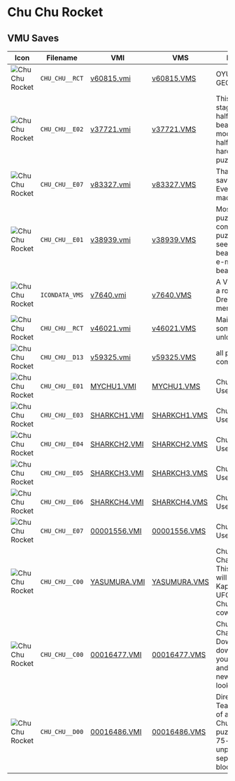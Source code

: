 # Chu Chu Rocket

## VMU Saves

| Icon | Filename | VMI | VMS | Description |
|------|----------|-----|-----|-------------|
| ![Chu Chu Rocket](../icons/CHU_CHU__RCT.GIF) | `CHU_CHU__RCT` | [v60815.vmi](v60815.vmi) | [v60815.VMS](v60815.VMS) | OYUN FULL GECILDI(EUROPE)
| ![Chu Chu Rocket](../icons/CHU_CHU__E02.GIF) | `CHU_CHU__E02` | [v37721.vmi](v37721.vmi) | [v37721.VMS](v37721.VMS) | This save has stage challenge half done and beat first puzzle mode now halfway through hard try my puzzle! 
| ![Chu Chu Rocket](../icons/CHU_CHU__E07.GIF) | `CHU_CHU__E07` | [v83327.vmi](v83327.vmi) | [v83327.VMS](v83327.VMS) | That is the best save of this game. Everything is made. 
| ![Chu Chu Rocket](../icons/CHU_CHU__E01.GIF) | `CHU_CHU__E01` | [v38939.vmi](v38939.vmi) | [v38939.VMS](v38939.VMS) | Most of the puzzles completed and 2 puzzles i made, see if you can beat them! enjoy! e-mail me if you beated them 
| ![Chu Chu Rocket](../icons/ICONDATA_VMS.GIF) | `ICONDATA_VMS` | [v7640.vmi](v7640.vmi) | [v7640.VMS](v7640.VMS) | A VMU picture of a rocket at Dreamcast menue. 
| ![Chu Chu Rocket](../icons/CHU_CHU__RCT.GIF) | `CHU_CHU__RCT` | [v46021.vmi](v46021.vmi) | [v46021.VMS](v46021.VMS) | Main Save file, some things unlocked. 
| ![Chu Chu Rocket](../icons/CHU_CHU__D13.GIF) | `CHU_CHU__D13` | [v59325.vmi](v59325.vmi) | [v59325.VMS](v59325.VMS) | all puzzles completed 
| ![Chu Chu Rocket](../icons/CHU_CHU__E01.GIF) | `CHU_CHU__E01` | [MYCHU1.VMI](MYCHU1.VMI) | [MYCHU1.VMS](MYCHU1.VMS) | ChuChu Rocket! User Puzzle #1
| ![Chu Chu Rocket](../icons/CHU_CHU__E03.GIF) | `CHU_CHU__E03` | [SHARKCH1.VMI](SHARKCH1.VMI) | [SHARKCH1.VMS](SHARKCH1.VMS) | ChuChu Rocket! User Puzzle #3
| ![Chu Chu Rocket](../icons/CHU_CHU__E04.GIF) | `CHU_CHU__E04` | [SHARKCH2.VMI](SHARKCH2.VMI) | [SHARKCH2.VMS](SHARKCH2.VMS) | ChuChu Rocket! User Puzzle #4
| ![Chu Chu Rocket](../icons/CHU_CHU__E05.GIF) | `CHU_CHU__E05` | [SHARKCH3.VMI](SHARKCH3.VMI) | [SHARKCH3.VMS](SHARKCH3.VMS) | ChuChu Rocket! User Puzzle #5
| ![Chu Chu Rocket](../icons/CHU_CHU__E06.GIF) | `CHU_CHU__E06` | [SHARKCH4.VMI](SHARKCH4.VMI) | [SHARKCH4.VMS](SHARKCH4.VMS) | ChuChu Rocket! User Puzzle #6
| ![Chu Chu Rocket](../icons/CHU_CHU__E07.GIF) | `CHU_CHU__E07` | [00001556.VMI](00001556.VMI) | [00001556.VMS](00001556.VMS) | ChuChu Rocket! User Puzzle #7
| ![Chu Chu Rocket](../icons/CHU_CHU__C00.GIF) | `CHU_CHU__C00` | [YASUMURA.VMI](YASUMURA.VMI) | [YASUMURA.VMS](YASUMURA.VMS) | ChuChu Rocket! Character File. This download will change the KapuKapus into UFOs and the ChuChus into cows.
| ![Chu Chu Rocket](../icons/CHU_CHU__C00.GIF) | `CHU_CHU__C00` | [00016477.VMI](00016477.VMI) | [00016477.VMS](00016477.VMS) | ChuChu Rocket Character Download. This download gives your ChuChus and KapuKapus a new, cartoony look.
| ![Chu Chu Rocket](../icons/CHU_CHU__D00.GIF) | `CHU_CHU__D00` | [00016486.VMI](00016486.VMI) | [00016486.VMS](00016486.VMS) | Direct from Sonic Team, it's a pack of all-new ChuChu Rocket puzzles! This is a 75-block file that unpacks into 25 separate three-block puzzle files.
